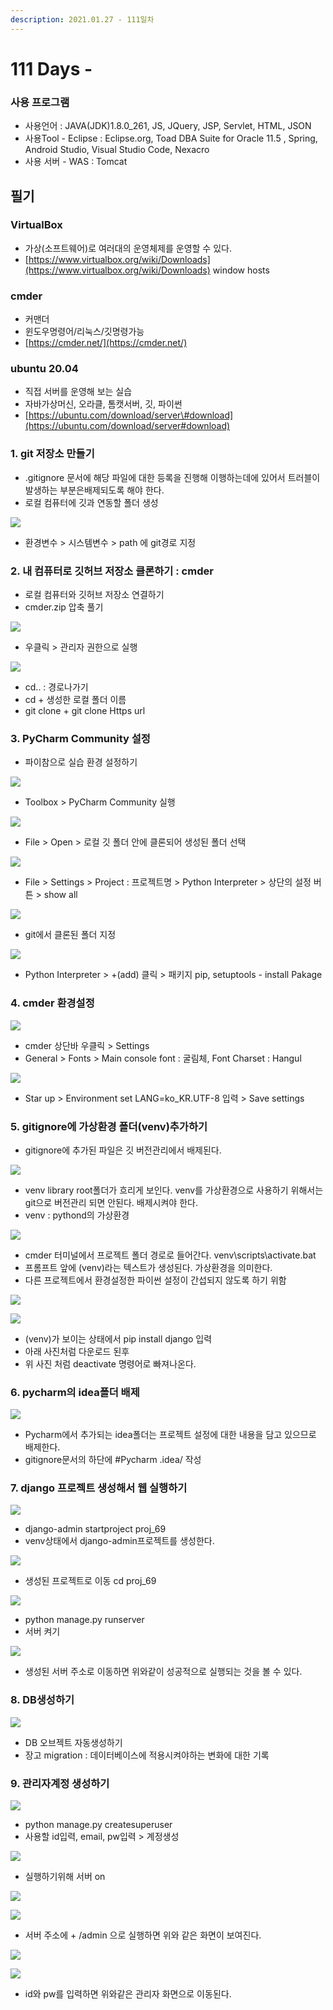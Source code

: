 ```yaml
---
description: 2021.01.27 - 111일차
---
```


# 111 Days -

### 사용 프로그램

* 사용언어 : JAVA\(JDK\)1.8.0\_261, JS, JQuery, JSP, Servlet, HTML, JSON
* 사용Tool  - Eclipse : Eclipse.org, Toad DBA Suite for Oracle 11.5 , Spring, Android Studio, Visual Studio Code, Nexacro
* 사용 서버 - WAS : Tomcat

## 필기

### VirtualBox

* 가상\(소프트웨어\)로 여러대의 운영체제를 운영할 수 있다.
* [https://www.virtualbox.org/wiki/Downloads](https://www.virtualbox.org/wiki/Downloads) window hosts

### cmder

* 커맨더
* 윈도우명령어/리눅스/깃명령가능
* [https://cmder.net/](https://cmder.net/)

### ubuntu 20.04

* 직접 서버를 운영해 보는 실습
* 자바가상머신, 오라클, 톰캣서버, 깃, 파이썬
* [https://ubuntu.com/download/server\#download](https://ubuntu.com/download/server#download)

### 1. git 저장소 만들기

* .gitignore 문서에 해당 파일에 대한 등록을 진행해 이행하는데에 있어서 트러블이 발생하는 부분은배제되도록 해야 한다.
* 로컬 컴퓨터에 깃과 연동할 폴더 생성

![](../../.gitbook/assets/6%20%2823%29.png)

* 환경변수 &gt; 시스템변수 &gt; path 에 git경로 지정

### 2. 내 컴퓨터로 깃허브 저장소 클론하기 : cmder

* 로컬 컴퓨터와 깃허브 저장소 연결하기
* cmder.zip 압축 풀기 

![](../../.gitbook/assets/7%20%2815%29.png)

* 우클릭 &gt; 관리자 권한으로 실행

![](../../.gitbook/assets/0.png)

* cd.. : 경로나가기
* cd + 생성한 로컬 폴더 이름
* git clone + git clone Https url 

### 3. PyCharm Community 설정

* 파이참으로 실습 환경 설정하기

![](../../.gitbook/assets/9%20%284%29.png)

* Toolbox &gt; PyCharm Community 실행

![](../../.gitbook/assets/2%20%2892%29.png)

* File &gt; Open &gt; 로컬 깃 폴더 안에 클론되어 생성된 폴더 선택

![](../../.gitbook/assets/3%20%2869%29.png)

* File &gt; Settings &gt; Project : 프로젝트명 &gt; Python Interpreter &gt; 상단의 설정 버튼 &gt; show all

![](../../.gitbook/assets/4%20%2848%29.png)

* git에서 클론된 폴더 지정

![](../../.gitbook/assets/5%20%2834%29.png)

* Python Interpreter &gt; +\(add\) 클릭 &gt; 패키지 pip, setuptools - install Pakage

### 4. cmder 환경설정

![](../../.gitbook/assets/8%20%2810%29.png)

* cmder 상단바 우클릭 &gt; Settings
* General &gt; Fonts &gt; Main console font : 굴림체, Font Charset : Hangul

![](../../.gitbook/assets/10%20%281%29.png)

* Star up &gt; Environment set LANG=ko\_KR.UTF-8 입력 &gt; Save settings

### 5. gitignore에 가상환경 폴더\(venv\)추가하기

* gitignore에 추가된 파일은 깃 버전관리에서 배제된다.

![](../../.gitbook/assets/11%20%284%29.png)

* venv library root폴더가 흐리게 보인다. venv를 가상환경으로 사용하기 위해서는 git으로 버전관리 되면 안된다. 배제시켜야 한다.
* venv : pythond의 가상환경

![](../../.gitbook/assets/15%20%281%29.png)

* cmder 터미널에서 프로젝트 폴더 경로로 들어간다. venv\scripts\activate.bat
* 프롬프트 앞에 \(venv\)라는 텍스트가 생성된다. 가상환경을 의미한다.
* 다른 프로젝트에서 환경설정한 파이썬 설정이 간섭되지 않도록 하기 위함

![](../../.gitbook/assets/14%20%281%29.png)

![](../../.gitbook/assets/13%20%281%29.png)

* \(venv\)가 보이는 상태에서  pip install django 입력
* 아래 사진처럼 다운로드 된후
* 위 사진 처럼 deactivate 명령어로 빠져나온다.

### 6. pycharm의 idea폴더 배제

![](../../.gitbook/assets/12%20%282%29.png)

* Pycharm에서 추가되는 idea폴더는 프로젝트 설정에 대한 내용을 담고 있으므로 배제한다.
* gitignore문서의 하단에 \#Pycharm .idea/ 작성

### 7. django 프로젝트 생성해서 웹 실행하기

![](../../.gitbook/assets/2%20%2891%29.png)

* django-admin startproject proj\_69
* venv상태에서 django-admin프로젝트를 생성한다.

![](../../.gitbook/assets/3%20%2868%29.png)

* 생성된 프로젝트로 이동 cd proj\_69

![](../../.gitbook/assets/4%20%2847%29.png)

* python manage.py runserver
* 서버 켜기

![](../../.gitbook/assets/5%20%2833%29.png)

* 생성된 서버 주소로 이동하면 위와같이 성공적으로 실행되는 것을 볼 수 있다.

### 8. DB생성하기

![](../../.gitbook/assets/1%20%28116%29.png)

* DB 오브젝트 자동생성하기
* 장고 migration : 데이터베이스에 적용시켜야하는 변화에 대한 기록

### 9. 관리자계정 생성하기

![](../../.gitbook/assets/1%20%28115%29.png)

* python manage.py createsuperuser
* 사용할 id입력, email, pw입력 &gt; 계정생성

![](../../.gitbook/assets/2%20%2890%29.png)

* 실행하기위해 서버 on

![](../../.gitbook/assets/.png%20%2854%29.png)

![](../../.gitbook/assets/3%20%2867%29.png)

* 서버 주소에 + /admin 으로 실행하면 위와 같은 화면이 보여진다.

![](../../.gitbook/assets/4%20%2849%29.png)

![](../../.gitbook/assets/5%20%2835%29.png)

* id와 pw를 입력하면 위와같은 관리자 화면으로 이동된다.

